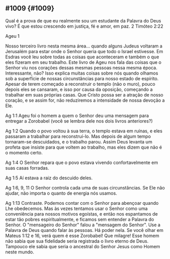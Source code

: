 ## #1009 {#1009}

Qual é a prova de que eu realmente sou um estudante da Palavra do Deus vivo? É que estou crescendo em justiça, fé e amor, em paz. 2 Timóteo 2:22

Ageu 1

Nosso terceiro livro nesta mesma área... quando alguns Judeus voltaram a Jerusalém para estar onde o Senhor queria que todo o Israel estivesse. Em Esdras você leu sobre todas as coisas que aconteceram e também o que eles fizeram em seu trabalho. Este livro de Ageu nos fala das coisas que o Senhor viu nos corações dessas mesmas pessoas nessa mesma época. Interessante, não? Isso explica muitas coisas sobre nós quando olhamos sob a superfície de nossas circunstâncias para nosso estado de espírito. Apesar de terem começado a reconstruir o templo (não o muro), pouco depois eles se cansaram, e isso por causa da oposição, começando a trabalhar em suas próprias casas. Que Cristo possa ser a atração de nosso coração, e se assim for, não reduziremos a intensidade de nossa devoção a Ele.

Ag 1:1 Ageu foi o homem a quem o Senhor deu uma mensagem para entregar a Zorobabel (você se lembra dele nos dois livros anteriores?)

Ag 1:2 Quando o povo voltou à sua terra, o templo estava em ruínas, e eles passaram a trabalhar para reconstruí-lo. Mas depois de algum tempo tornaram-se descuidados, e o trabalho parou. Assim Deus levanta um profeta que insiste para que voltem ao trabalho, mas eles dizem que não é o momento certo.

Ag 1:4 O Senhor repara que o povo estava vivendo confortavelmente em suas casas forradas.

Ag 1:5 Aí estava a raiz do descuido deles.

Ag 1:6, 9, 11 O Senhor controla cada uma de suas circunstâncias. Se Ele não ajudar, não importa o quanto de energia nós usamos.

Ag 1:13 Contraste. Podemos contar com o Senhor para abençoar quando Lhe obedecemos. Mas às vezes tentamos usar o Senhor como uma conveniência para nossos motivos egoístas, e então nos espantamos de estar tão pobres espiritualmente, e ficamos sem entender a Palavra do Senhor. O &quot;mensageiro do Senhor&quot; falou a &quot;mensagem do Senhor&quot;. Use a Palavra de Deus quando falar às pessoas. Há poder nela. Se você olhar em Mateus 1:12 e 16, verá quem é esse Zorobabel! Que milagre! Esse homem não sabia que sua fidelidade seria registrada o livro eterno de Deus. Tampouco ele sabia que seria o ancestral do Senhor Jesus como Homem neste mundo.
